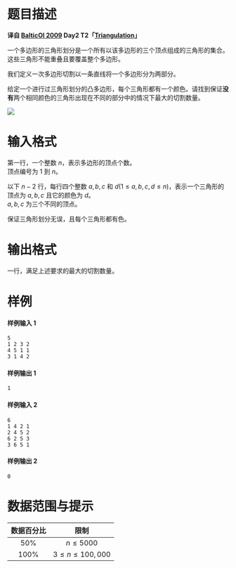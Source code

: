 
# 题目描述

**译自 [BalticOI 2009](http://www.csc.kth.se/contest/boi/tasks.php) Day2 T2「[Triangulation](http://www.csc.kth.se/contest/boi/trian.pdf)」**

一个多边形的三角形划分是一个所有以该多边形的三个顶点组成的三角形的集合。这些三角形不能重叠且要覆盖整个多边形。

我们定义一次多边形切割以一条直线将一个多边形分为两部分。

给定一个进行过三角形划分的凸多边形，每个三角形都有一个颜色。请找到保证**没有**两个相同颜色的三角形出现在不同的部分中的情况下最大的切割数量。

![](https://i.loli.net/2018/08/25/5b813c040aada.png)

# 输入格式

第一行，一个整数 $n$，表示多边形的顶点个数。  
顶点编号为 $1$ 到 $n$。

以下 $n-2$ 行，每行四个整数 $a,b,c$ 和 $d(1 \le a,b,c,d \le n)$，表示一个三角形的顶点为 $a,b,c$ 且它的颜色为 $d$。  
$a,b,c$ 为三个不同的顶点。

保证三角形划分无误，且每个三角形都有色。

# 输出格式

一行，满足上述要求的最大的切割数量。

# 样例

#### 样例输入 1
```plain
5
1 2 3 2
4 5 1 1
3 1 4 2
```
#### 样例输出 1
```plain
1
```
#### 样例输入 2
```plain
6
1 4 2 1
2 4 5 2
6 2 5 3
3 6 5 1
```
#### 样例输出 2
```plain
0
```

# 数据范围与提示

|数据百分比|限制|
|:--------------:|:-----:|
|$50\%$|$n \le 5000$|
|$100\%$|$3 \le n \le 100,000$|


